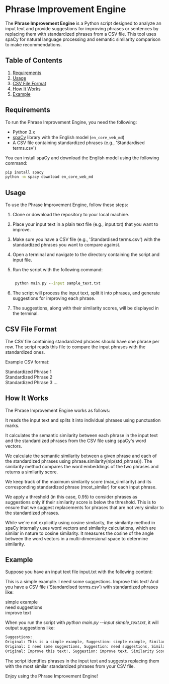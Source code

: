 # Phrase Improvement Engine

The **Phrase Improvement Engine** is a Python script designed to analyze an input text and provide suggestions for improving phrases or sentences by replacing them with standardized phrases from a CSV file. This tool uses spaCy for natural language processing and semantic similarity comparison to make recommendations.

## Table of Contents

1. [Requirements](#requirements)
2. [Usage](#usage)
3. [CSV File Format](#csv-file-format)
4. [How It Works](#how-it-works)
5. [Example](#example)

## Requirements

To run the Phrase Improvement Engine, you need the following:

- Python 3.x
- [spaCy](https://spacy.io/) library with the English model (`en_core_web_md`)
- A CSV file containing standardized phrases (e.g., 'Standardised terms.csv')

You can install spaCy and download the English model using the following command:
```bash
pip install spacy
python -m spacy download en_core_web_md
```

## Usage
To use the Phrase Improvement Engine, follow these steps:

1. Clone or download the repository to your local machine.

2. Place your input text in a plain text file (e.g., input.txt) that you want to improve.

3. Make sure you have a CSV file (e.g., 'Standardised terms.csv') with the standardized phrases you want to compare against.

4. Open a terminal and navigate to the directory containing the script and input file.

5. Run the script with the following command:
   ```cmd

    python main.py --input sample_text.txt
   ```

7. The script will process the input text, split it into phrases, and generate suggestions for improving each phrase.

8. The suggestions, along with their similarity scores, will be displayed in the terminal.


## CSV File Format
The CSV file containing standardized phrases should have one phrase per row. The script reads this file to compare the input phrases with the standardized ones.

Example CSV format:

Standardized Phrase 1  
Standardized Phrase 2  
Standardized Phrase 3
...

## How It Works
The Phrase Improvement Engine works as follows:

It reads the input text and splits it into individual phrases using punctuation marks.

It calculates the semantic similarity between each phrase in the input text and the standardized phrases from the CSV file using spaCy's word vectors.

We calculate the semantic similarity between a given phrase and each of the standardized phrases using phrase.similarity(nlp(std_phrase)). The similarity method compares the word embeddings of the two phrases and returns a similarity score.

We keep track of the maximum similarity score (max_similarity) and its corresponding standardized phrase (most_similar) for each input phrase.

We apply a threshold (in this case, 0.95) to consider phrases as suggestions only if their similarity score is below the threshold. This is to ensure that we suggest replacements for phrases that are not very similar to the standardized phrases.

While we're not explicitly using cosine similarity, the similarity method in spaCy internally uses word vectors and similarity calculations, which are similar in nature to cosine similarity. It measures the cosine of the angle between the word vectors in a multi-dimensional space to determine similarity.


## Example
Suppose you have an input text file input.txt with the following content:

This is a simple example. I need some suggestions. Improve this text!
And you have a CSV file ('Standardised terms.csv') with standardized phrases like:

simple example  
need suggestions  
improve text


When you run the script with *python main.py --input simple_text.txt*, it will output suggestions like:
```cmd
Suggestions:
Original: This is a simple example, Suggestion: simple example, Similarity Score: 0.9734365129470825  
Original: I need some suggestions, Suggestion: need suggestions, Similarity Score: 0.9732131121385361  
Original: Improve this text!, Suggestion: improve text, Similarity Score: 0.9999999377406093
```
The script identifies phrases in the input text and suggests replacing them with the most similar standardized phrases from your CSV file.

Enjoy using the Phrase Improvement Engine!



